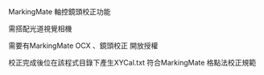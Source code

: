 MarkingMate 軸控鏡頭校正功能

需搭配光道視覺相機

需要有MarkingMate OCX 、鏡頭校正 開放授權

校正完成後位在該程式目錄下產生XYCal.txt 符合MarkingMate 格點法校正規範
